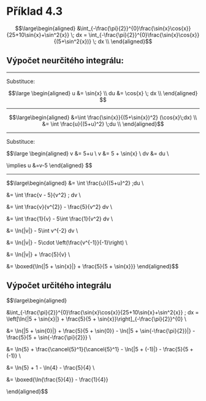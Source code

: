 # Příklad 4.3
$$\large\begin{aligned}
&\int_{-\frac{\pi}{2}}^{0}\frac{\sin{x}\cos{x}}{25+10\sin{x}+\sin^2{x}} \; dx = \int_{-\frac{\pi}{2}}^{0}\frac{\sin{x}\cos{x}}{(5+\sin^2{x})} \; dx \\
\end{aligned}$$

## Výpočet neurčitého integrálu:
---
Substituce:

$$\large
\begin{aligned}
u &= \sin{x} \\
du &= \cos{x} \; dx \\
\end{aligned}
$$

---

$$\large\begin{aligned}
&=\int \frac{\sin{x}}{(5+\sin{x})^2} (\cos{x}\;dx) \\
&= \int \frac{u}{(5+u)^2} \;du \\
\end{aligned}$$

---
Substituce:

$$\large
\begin{aligned}
v &= 5+u \\
v &= 5 + \sin{x} \\
dv &= du \\

\implies u &=v-5
\end{aligned}
$$

---

$$\large\begin{aligned}
&= \int \frac{u}{(5+u)^2} \;du \\

&= \int \frac{v - 5}{v^2} \; dv \\

&= \int \frac{v}{v^{2}} - \frac{5}{v^2} dv \\

&= \int \frac{1}{v} - 5\int \frac{1}{v^2} dv \\

&= \ln{|v|} - 5\int v^{-2} dv \\

&= \ln{|v|} - 5\cdot \left(\frac{v^{-1}}{-1}\right) \\

&= \ln{|v|} + \frac{5}{v} \\

&= \boxed{\ln{|5 + \sin{x}|} + \frac{5}{5 + \sin{x}}}
\end{aligned}$$

## Výpočet určitého integrálu
$$\large\begin{aligned}

&\int_{-\frac{\pi}{2}}^{0}\frac{\sin{x}\cos{x}}{25+10\sin{x}+\sin^2{x}} \; dx = \left[\ln{|5 + \sin{x}|} + \frac{5}{5 + \sin{x}}\right]_{-\frac{\pi}{2}}^{0} \\

&= \ln{|5 + \sin{0}|} + \frac{5}{5 + \sin{0}} - \ln{|5 + \sin{-\frac{\pi}{2}}|} - \frac{5}{5 + \sin{-\frac{\pi}{2}}} \\

&= \ln{5} + \frac{\cancel{5}^1}{\cancel{5}^1} - \ln{|5 + (-1)|} - \frac{5}{5 + (-1)} \\

&= \ln{5} + 1 - \ln{4} - \frac{5}{4} \\

&= \boxed{\ln{\frac{5}{4}} - \frac{1}{4}}

\end{aligned}$$